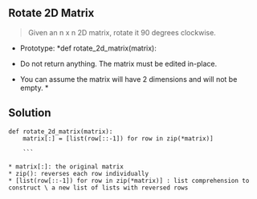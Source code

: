 ## Rotate 2D Matrix  

> Given an n x n 2D matrix, rotate it 90 degrees clockwise.

- Prototype: *def rotate_2d_matrix(matrix):  

- Do not return anything. The matrix must be edited in-place.
- You can assume the matrix will have 2 dimensions and will not be empty.  *

## Solution    
```   
def rotate_2d_matrix(matrix):  
	matrix[:] = [list(row[::-1]) for row in zip(*matrix)]  

	```

* matrix[:]: the original matrix
* zip(): reverses each row individually
* [list(row[::-1]) for row in zip(*matrix)] : list comprehension to construct \ a new list of lists with reversed rows


